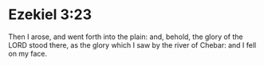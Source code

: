# Ezekiel 3:23

Then I arose, and went forth into the plain: and, behold, the glory of the LORD stood there, as the glory which I saw by the river of Chebar: and I fell on my face.